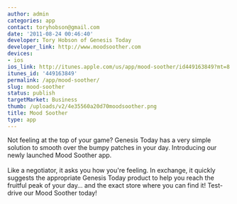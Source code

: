 ```yaml
---
author: admin
categories: app
contact: toryhobson@gmail.com
date: '2011-08-24 00:46:40'
developer: Tory Hobson of Genesis Today
developer_link: http://www.moodsoother.com
devices: 
- ios
ios_link: http://itunes.apple.com/us/app/mood-soother/id449163849?mt=8
itunes_id: '449163849'
permalink: /app/mood-soother/
slug: mood-soother
status: publish
targetMarket: Business
thumb: /uploads/v2/4e35560a20d70moodsoother.png
title: Mood Soother
type: app
---
```


Not feeling at the top of your game? Genesis Today has a very simple solution to smooth over the bumpy patches in your day. Introducing our newly launched Mood Soother app.<br />
<br />
Like a negotiator, it asks you how you're feeling. In exchange, it quickly suggests the appropriate Genesis Today product to help you reach the fruitful peak of your day… and the exact store where you can find it! Test-drive our Mood Soother today!